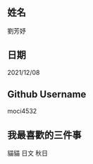 姓名
----
劉芳妤

日期
----
2021/12/08

Github Username
---------------
moci4532

我最喜歡的三件事
---------------
貓貓 日文 秋日